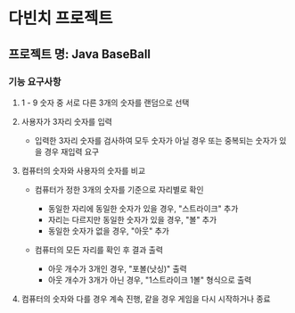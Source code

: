 # 다빈치 프로젝트

## 프로젝트 명: Java BaseBall

### 기능 요구사항

1. 1 - 9 숫자 중 서로 다른 3개의 숫자를 랜덤으로 선택

2. 사용자가 3자리 숫자를 입력

    - 입력한 3자리 숫자를 검사하여 모두 숫자가 아닐 경우 또는 중복되는 숫자가 있을 경우 재입력 요구
    
3. 컴퓨터의 숫자와 사용자의 숫자를 비교

    - 컴퓨터가 정한 3개의 숫자를 기준으로 자리별로 확인
        - 동일한 자리에 동일한 숫자가 있을 경우, "스트라이크" 추가
        - 자리는 다르지만 동일한 숫자가 있을 경우, "볼" 추가
        - 동일한 숫자가 없을 경우, "아웃" 추가
        
    - 컴퓨터의 모든 자리를 확인 후 결과 출력
        - 아웃 개수가 3개인 경우, "포볼(낫싱)" 출력
        - 아웃 개수가 3개가 아닌 경우, "1스트라이크 1볼" 형식으로 출력
        
4. 컴퓨터의 숫자와 다를 경우 계속 진행, 같을 경우 게임을 다시 시작하거나 종료